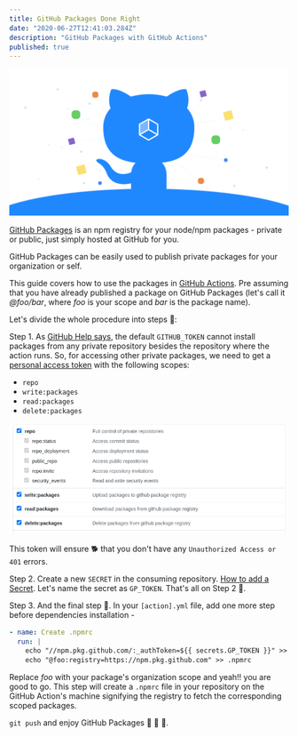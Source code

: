 ```yaml
---
title: GitHub Packages Done Right
date: "2020-06-27T12:41:03.284Z"
description: "GitHub Packages with GitHub Actions"
published: true
---
```


![GitHub Packages](./banner.png)

[GitHub Packages](https://github.com/features/packages) is an npm registry for your node/npm packages - private or public, just simply hosted at GitHub for you.

GitHub Packages can be easily used to publish private packages for your organization or self.

This guide covers how to use the packages in [GitHub Actions](https://github.com/features/actions). Pre assuming that you have already published a package on GitHub Packages (let's call it _@foo/bar_, where _foo_ is your scope and _bar_ is the package name).

Let's divide the whole procedure into steps 🛵:

Step 1. As [GitHub Help says](https://help.github.com/en/packages/using-github-packages-with-your-projects-ecosystem/using-github-packages-with-github-actions#:~:text=GITHUB_TOKEN%20cannot%20install%20packages%20from%20any%20private%20repository%20besides%20the%20repository%20where%20the%20action%20runs), the default `GITHUB_TOKEN` cannot install packages from any private repository besides the repository where the action runs. So, for accessing other private packages, we need to get a [personal access token](https://help.github.com/en/github/authenticating-to-github/creating-a-personal-access-token) with the following scopes:

- `repo`
- `write:packages`
- `read:packages`
- `delete:packages`

![GitHub Personal Access Token Permissions for GitHub Packages](./personal-access-token-permissions.png)

This token will ensure 🐕 that you don't have any `Unauthorized Access or 401` errors.

Step 2. Create a new `SECRET` in the consuming repository. [How to add a Secret](https://help.github.com/en/actions/configuring-and-managing-workflows/creating-and-storing-encrypted-secrets#creating-encrypted-secrets-for-a-repository). Let's name the secret as `GP_TOKEN`. That's all on Step 2 🤗.

Step 3. And the final step 🏁. In your `[action].yml` file, add one more step before dependencies installation -

```yml
- name: Create .npmrc
  run: |
    echo "//npm.pkg.github.com/:_authToken=${{ secrets.GP_TOKEN }}" >> .npmrc
    echo "@foo:registry=https://npm.pkg.github.com" >> .npmrc
```

Replace _foo_ with your package's organization scope and yeah!! you are good to go.
This step will create a `.npmrc` file in your repository on the GitHub Action's machine signifying the registry to fetch the corresponding scoped packages.

`git push` and enjoy GitHub Packages 🍿 🍿 🍿.
